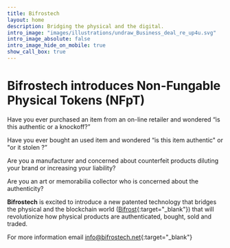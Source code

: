 ```yaml
---
title: Bifrostech
layout: home
description: Bridging the physical and the digital.
intro_image: "images/illustrations/undraw_Business_deal_re_up4u.svg"
intro_image_absolute: false
intro_image_hide_on_mobile: true
show_call_box: true
---
```


# Bifrostech introduces Non-Fungable Physical Tokens (NFpT)

Have you ever purchased an item from an on-line retailer and wondered “is this authentic or a knockoff?” 

Have you ever bought an used item and wondered “is this item authentic" or "or it stolen ?” 

Are you a manufacturer and concerned about counterfeit products diluting your brand or increasing your liability? 

Are you an art or memorabilia collector who is concerned about the authenticity?  

**Bifrostech** is excited to introduce a new patented technology that bridges the physical and the blockchain world ([Bifrost](https://en.wikipedia.org/wiki/Bifr%C3%B6st){:target="_blank"}) that will revolutionize how physical products are authenticated, bought, sold and traded.

For more information email [info@bifrostech.net](mailto:info@bifrostech.net){:target="_blank"}









